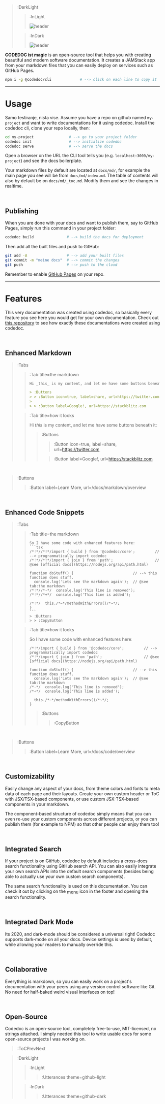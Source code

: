 > :DarkLight
> > :InLight
> >
> > ![header](/repo-banner.svg)
>
> > :InDark
> >
> > ![header](/repo-banner-dark.svg)



**CODEDOC ist magic** is an open-source tool that helps you with creating beautiful and modern software documentation.
It creates a JAMStack app from your markdown files that you can easily deploy on services such as GitHub Pages.

```bash
npm i -g @codedoc/cli             # --> click on each line to copy it
```

---

# Usage

Samo testiranje, nista vise.
Assume you have a repo on github named `my-project` and want to write documentations for it
using codedoc. Install the codedoc cli, clone your repo locally, then:

```bash
cd my-project                # --> go to your project folder
codedoc init                 # --> initialize codedoc
codedoc serve                # --> serve the docs
```

Open a browser on the URL the CLI tool tells you (e.g. `localhost:3000/my-project`) and
see the docs boilerplate.

Your markdown files by default are located at `docs/md/`, for example the main page you see
will be from `docs/md/index.md`. The table of contents will also by default be on `docs/md/_toc.md`.
Modify them and see the changes in realtime.

<br>

## Publishing

When you are done with your docs and want to publish them, say to GitHub Pages, simply
run this command in your project folder:

```bash
codedoc build               # --> build the docs for deployment
```

Then add all the built files and push to GitHub:

```bash
git add -A                  # --> add your built files
git commit -m "meine docs"  # --> commit the changes
git push                    # --> push to the cloud
```

Remember to enable [GitHub Pages](https://pages.github.com) on your repo.

---

# Features

This very documentation was created using codedoc, so basically every feature you see here you would
get for your own documentation. Check out [this repository](https://github.com/CONNECT-platform/codedoc-docs)
to see how exactly these documentations were created using codedoc.

<br>

## Enhanced Markdown

> :Tabs
> > :Tab title=the markdown
> >
> > ```md
> > Hi _this_ is my content, and let me have some buttons beneath it:
> >
> > > :Buttons                                                          <!--> this is how you use custom components -->
> > > > :Button icon=true, label=share, url=https://twitter.com         <!--> this `Button` component is a child of the `Buttons` component -->
> > >
> > > > :Button label=Google!, url=https://stackblitz.com               <!--> this other `Button` is also part of the parent `Buttons` component -->
> > ```
>
> > :Tab title=how it looks
> >
> > 
> > Hi _this_ is my content, and let me have some buttons beneath it:
> >
> > > :Buttons
> > > > :Button icon=true, label=share, url=https://twitter.com
> > >
> > > > :Button label=Google!, url=https://stackblitz.com

<br>

> :Buttons
> > :Button label=Learn More, url=/docs/markdown/overview

<br>

## Enhanced Code Snippets

> :Tabs
> > :Tab title=the markdown
> >
> > ````
> > So I have some code with enhanced features here:
> > ```tsx
> > /*!*//*!*/import { build } from '@codedoc/core';         // --> programmatically import codedoc
> > /*!*//*!*/import { join } from 'path';                   // @see [official docs](https://nodejs.org/api/path.html)
> >
> > function doStuff() {                           // --> this function does stuff.
> >   console.log('Lets see the markdown again');  // @see tab:the markdown
> > /*!*//*-*/  console.log('This line is removed');
> > /*!*//*+*/  console.log('This line is added');
> >
> > /*!*/  this./*~*/methodWithErrors()/*~*/;
> > }
> > ```
> > > :Buttons
> > > > :CopyButton
> > ````
>
> > :Tab title=how it looks
> >
> > So I have some code with enhanced features here:
> > ```tsx
> > /*!*/import { build } from '@codedoc/core';         // --> programmatically import codedoc
> > /*!*/import { join } from 'path';                   // @see [official docs](https://nodejs.org/api/path.html)
> >
> > function doStuff() {                           // --> this function does stuff.
> >   console.log('Lets see the markdown again');  // @see tab:the markdown
> > /*-*/  console.log('This line is removed');
> > /*+*/  console.log('This line is added');
> >
> >   this./*~*/methodWithErrors()/*~*/;
> > }
> > ```
> > > :Buttons
> > > > :CopyButton

<br>

> :Buttons
> > :Button label=Learn More, url=/docs/code/overview

<br>

## Customizability

Easily change any aspect of your docs, from theme colors and fonts
to meta data of each page and their layouts. Create your own custom
header or ToC with JSX/TSX-based components, or use custom JSX-TSX-based
components in your markdown.

The component-based structure of codedoc simply means that you can even
re-use your custom components across different projects, or you can
publish them (for example to NPM) so that other people can enjoy them too!

<br>

## Integrated Search

If your project is on GitHub, codedoc by default includes a cross-docs
search functionality using GitHub search API. You can also easily
integrate your own search APIs into the default search components (besides
being able to actually use your own custom search components).

The same search functionality is used on this documentation. You can check it out
by clicking on the <span class="icon-font" style="vertical-align:middle">menu</span> icon in the footer and
opening the search functionality.

<br>

## Integrated Dark Mode

Its 2020, and dark-mode should be considered a universal right! Codedoc
supports dark-mode on all your docs. Device settings is used by default,
while allowing your readers to manually override this.

<br>

## Collaborative

Everything is markdown, so you can easily work on a project's documentation
with your peers using any version control software like Git. No need for
half-baked weird visual interfaces on top!

<br>

## Open-Source

Codedoc is an open-source tool, completely free-to-use, MIT-licensed,
no strings attached. I simply needed this tool to write usable docs for some
open-source projects I was working on.


> :ToCPrevNext

> :DarkLight
> > :InLight
> >
> > > :Utterances theme=github-light
>
> > :InDark
> >
> > > :Utterances theme=github-dark